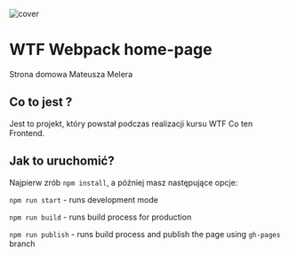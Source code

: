 ![cover](https://cotenfrontend.pl/img/cover.png)

# WTF Webpack home-page

Strona domowa Mateusza Melera

## Co to jest ?

Jest to projekt, który powstał podczas realizacji kursu WTF Co ten Frontend.

## Jak to uruchomić?

Najpierw zrób `npm install`, a później masz następujące opcje:

`npm run start` - runs development mode

`npm run build` - runs build process for production

`npm run publish` - runs build process and publish the page using `gh-pages` branch

